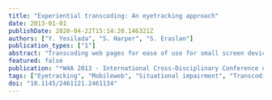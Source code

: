 ```yaml
---
title: "Experiential transcoding: An eyetracking approach"
date: 2013-01-01
publishDate: 2020-04-22T15:14:20.146321Z
authors: ["Y. Yesilada", "S. Harper", "S. Eraslan"]
publication_types: ["1"]
abstract: "Transcoding web pages for ease of use for small screen device users and for disabled users have been researched extensively. However, there has been very little research on transcoding web pages based on understanding and predicting users' experiences. In this paper, we discuss the concept of experiencebased transcoding, called \"experiential transcoding\", and present our initial work on identifying patterns in eyetracking data to guide transcoding of web pages for improving the experience of blind and situationally impaired users. Copyright 2013 ACM."
featured: false
publication: "*W4A 2013 - International Cross-Disciplinary Conference on Web Accessibility*"
tags: ["Eyetracking", "Mobileweb", "Situational impairment", "Transcoding", "UX", "Visual disability"]
doi: "10.1145/2461121.2461134"
---
```


